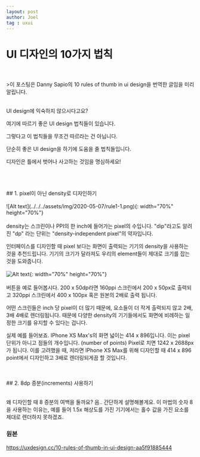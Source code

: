 ```yaml
---
layout: post
author: Joel
tag : uxui
---
```


UI 디자인의 10가지 법칙
======================

<br>
<br>
>이 포스팅은 Danny Sapio의 10 rules of thumb in ui design을 번역한 글임을 미리 알립니다.

<br>
<br>

UI design에 익숙하지 않으시다고요?

여기에 따르기 좋은 UI design 법칙들이 있습니다.

그렇다고 이 법칙들을 무조건 따르라는 건 아닙니다.

단순히 좋은 UI design을 하기에 도움을 줄 법칙들입니다.

디자인은 틀에서 벗어나 사고하는 것임을 명심하세요!

<br>
<br>
<br>
## 1. pixel이 아닌 density로 디자인하기
<br>
<br>
![Alt text](../../../assets/img/2020-05-07/rule1-1.png){: width="70%" height="70%"}
<br>
<br>
density는 스크린이나 PPI의 한 inch에 들어가는 pixel의 수입니다. "dip"라고도 알려진 "dp" 라는 단위는 "density-independent pixel"의 약자입니다.

인터페이스를 디자인할 때 pixel 보다는 화면이 출력되는 기기의 density을 사용하는 것을 추천드립니다. 기기의 크기가 달라져도 우리의 element들이 제대로 크기를 잡는 것을 도와줍니다.
<br>
<br>
![Alt text](../../../assets/img/2020-05-07/rule1-2.png){: width="70%" height="70%"}
<br>
<br>
버튼을 예로 들어봅시다. 200 x 50dp라면 160ppi 스크린에서 200 x 50px로 출력되고 320ppi 스크린에서 400 x 100px 혹은 원본의 2배로 출력 됩니다.

어떤 스크린들은 inch 당 pixel이 더 많기 때문에, 요소들이 더 작게 출력되지 않고 2배, 3배 4배로 렌더링됩니다. 때문에 다양한 density의 기기들에서도 화면에 비례하는 일정한 크기를 유지할 수 있다는 겁니다.

실제 예를 들어보죠. IPhone XS Max's의 화면 넓이는 414 x 896입니다. 이는 pixel 단위가 아니고 점들의 개수입니다. (number of points) Pixel로 치면 1242 x 2688px가 됩니다. 이를 고려했을 때, 저라면 IPhone XS Max를 위해 디자인할 때 414 x 896 point에서 디자인하고 3배로 렌더링되게끔 할 것입니다.


<br>
<br>
## 2. 8dp 증분(increments) 사용하기
<br>
<br>

왜 디자인할 때 8 증분의 여백을 둘까요? 음.. 간단하게 설명해볼게요. 이 마법의 숫자 8을 사용하는 이유는, 예를 들어 1.5x 해상도를 가진 기기에서는 홀수 값을 가진 요소를 제대로 렌더하지 못하겠죠.




### 원본

<https://uxdesign.cc/10-rules-of-thumb-in-ui-design-aa5f91885444>